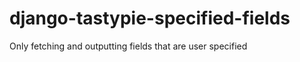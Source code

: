 django-tastypie-specified-fields
================================

Only fetching and outputting fields that are user specified

